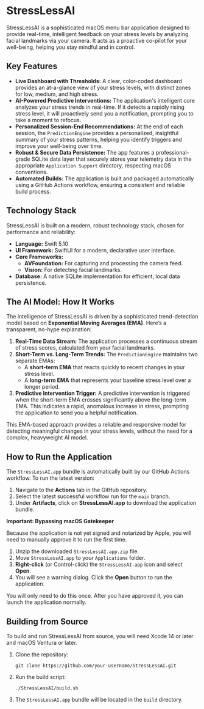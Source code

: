 # StressLessAI

StressLessAI is a sophisticated macOS menu bar application designed to provide real-time, intelligent feedback on your stress levels by analyzing facial landmarks via your camera. It acts as a proactive co-pilot for your well-being, helping you stay mindful and in control.

## Key Features

*   **Live Dashboard with Thresholds:** A clear, color-coded dashboard provides an at-a-glance view of your stress levels, with distinct zones for low, medium, and high stress.
*   **AI-Powered Predictive Interventions:** The application's intelligent core analyzes your stress trends in real-time. If it detects a rapidly rising stress level, it will proactively send you a notification, prompting you to take a moment to refocus.
*   **Personalized Session-End Recommendations:** At the end of each session, the `PredictionEngine` provides a personalized, insightful summary of your stress patterns, helping you identify triggers and improve your well-being over time.
*   **Robust & Secure Data Persistence:** The app features a professional-grade SQLite data layer that securely stores your telemetry data in the appropriate `Application Support` directory, respecting macOS conventions.
*   **Automated Builds:** The application is built and packaged automatically using a GitHub Actions workflow, ensuring a consistent and reliable build process.

## Technology Stack

StressLessAI is built on a modern, robust technology stack, chosen for performance and reliability:

*   **Language:** Swift 5.10
*   **UI Framework:** SwiftUI for a modern, declarative user interface.
*   **Core Frameworks:**
    *   **AVFoundation:** For capturing and processing the camera feed.
    *   **Vision:** For detecting facial landmarks.
*   **Database:** A native SQLite implementation for efficient, local data persistence.

## The AI Model: How It Works

The intelligence of StressLessAI is driven by a sophisticated trend-detection model based on **Exponential Moving Averages (EMA)**. Here’s a transparent, no-hype explanation:

1.  **Real-Time Data Stream:** The application processes a continuous stream of stress scores, calculated from your facial landmarks.
2.  **Short-Term vs. Long-Term Trends:** The `PredictionEngine` maintains two separate EMAs:
    *   A **short-term EMA** that reacts quickly to recent changes in your stress level.
    *   A **long-term EMA** that represents your baseline stress level over a longer period.
3.  **Predictive Intervention Trigger:** A predictive intervention is triggered when the short-term EMA crosses significantly above the long-term EMA. This indicates a rapid, anomalous increase in stress, prompting the application to send you a helpful notification.

This EMA-based approach provides a reliable and responsive model for detecting meaningful changes in your stress levels, without the need for a complex, heavyweight AI model.

## How to Run the Application

The `StressLessAI.app` bundle is automatically built by our GitHub Actions workflow. To run the latest version:

1.  Navigate to the **Actions** tab in the GitHub repository.
2.  Select the latest successful workflow run for the `main` branch.
3.  Under **Artifacts**, click on **StressLessAI.app** to download the application bundle.

**Important: Bypassing macOS Gatekeeper**

Because the application is not yet signed and notarized by Apple, you will need to manually approve it to run the first time.

1.  Unzip the downloaded `StressLessAI.app.zip` file.
2.  Move `StressLessAI.app` to your `Applications` folder.
3.  **Right-click** (or Control-click) the `StressLessAI.app` icon and select **Open**.
4.  You will see a warning dialog. Click the **Open** button to run the application.

You will only need to do this once. After you have approved it, you can launch the application normally.

## Building from Source

To build and run StressLessAI from source, you will need Xcode 14 or later and macOS Ventura or later.

1.  Clone the repository:
    ```
    git clone https://github.com/your-username/StressLessAI.git
    ```
2.  Run the build script:
    ```
    ./StressLessAI/build.sh
    ```
3.  The `StressLessAI.app` bundle will be located in the `build` directory.
